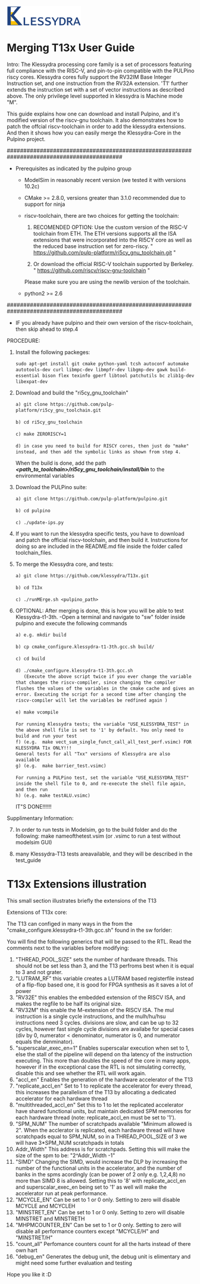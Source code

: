 <img src="/Logo/Klessydra_Logo.png" width="199">

# Merging T13x User Guide

Intro: The Klessydra processing core family is a set of processors featuring full compliance with the RISC-V, and pin-to-pin compatible with the PULPino riscy cores. Klessydra cores fully support the RV32IM Base Integer Instruction set, and one instruction from the RV32A extension. 'T1' further extends the instruction set with a set of vector instructions as described above. The only privilege level supported in klessydra is Machine mode "M".

This guide explains how one can download and install Pulpino, and it's 
modified version of the riscv-gnu toolchain. It also demonstrates
how to patch the offcial riscv-toolchain in order to add the klessydra 
extensions. And then it shows how you can easily merge the Klessydra-Core 
in the Pulpino project.

###########################################################################################
- Prerequisites as indicated by the pulpino group
	- ModelSim in reasonably recent version (we tested it with versions 10.2c)
	- CMake >= 2.8.0, versions greater than 3.1.0 recommended due to support for ninja
	- riscv-toolchain, there are two choices for getting the toolchain: 

  		1) RECOMENDED OPTION: Use the custom version of the RISC-V toolchain from ETH. 
  		The ETH versions supports all the ISA extensions that were incorporated 
	  	into the RI5CY core as well as the reduced base instruction set for zero-riscy.
	        " https://github.com/pulp-platform/ri5cy_gnu_toolchain.git "

		2) Or download the official RISC-V toolchain supported by Berkeley.
 	       	" https://github.com/riscv/riscv-gnu-toolchain "


	  	Please make sure you are using the newlib version of the toolchain.
	- python2 >= 2.6
	
###########################################################################################

- IF you already have pulpino and their own version of the riscv-toolchain, then skip ahead to step.4


PROCEDURE:
1.	Install the following packeges:
		
		sudo apt-get install git cmake python-yaml tcsh autoconf automake autotools-dev curl libmpc-dev libmpfr-dev libgmp-dev gawk build-essential bison flex texinfo gperf libtool patchutils bc zlib1g-dev libexpat-dev

2.	Download and build the "ri5cy_gnu_toolchain"

		a) git clone https://github.com/pulp-platform/ri5cy_gnu_toolchain.git
		
		b) cd ri5cy_gnu_toolchain
		
		c) make ZERORISCY=1

		d) in case you need to build for RISCY cores, then just do "make" instead, and then add the symbolic links as shown from step 4.
		
	When the build is done, add the path **_<path_to_toolchain>/ri5cy_gnu_toolchain/install/bin_** to the environmental variables

3.	Download the PULPino suite:

		a) git clone https://github.com/pulp-platform/pulpino.git
		
		b) cd pulpino
		
		c) ./update-ips.py	


4.	If you want to run the klessydra specific tests, you have to download and patch the official riscv-toolchain, and then build it. Instructions for doing so are included in the README.md file
	inside the folder called toolchain_files.

5.	To merge the Klessydra core, and tests:

		a) git clone https://github.com/klessydra/T13x.git
		
		b) cd T13x
		
		c) ./runMErge.sh <pulpino_path>

6.	OPTIONAL: After merging is done, this is how you will be able to test Klessydra-t1-3th.
		-Open a terminal and navigate to "sw" folder inside pulpino and execute the following commands

		a) e.g. mkdir build
		
		b) cp cmake_configure.klessydra-t1-3th.gcc.sh build/
		
		c) cd build
		
		d) ./cmake_configure.klessydra-t1-3th.gcc.sh
		   (Execute the above script twice if you ever change the variable that changes the riscv-compiler, since changing the compiler flushes the values of the variables in the cmake cache and gives an error. Executing the script for a second time after changing the riscv-compiler will let the variables be redfined again )
		   
		e) make vcompile

		For running Klessydra tests; the variable "USE_KLESSYDRA_TEST" in the above shell file is set to '1' by default. You only need to build and run your test
		f) (e.g.  make vect_sum_single_funct_call_all_test_perf.vsimc) FOR KLESSYDRA T1x ONLY!!!
		General tests for all "Txx" versions of Klessydra are also available
		g) (e.g.  make barrier_test.vsimc)
		
		For running a PULPino test, set the variable "USE_KLESSYDRA_TEST" inside the shell file to 0, and re-execute the shell file again, and then run
		h) (e.g. make testALU.vsimc)
			
	IT"S DONE!!!!!!

Supplimentary Information:

7.	In order to run tests in Modelsim, go to the build folder and do the following:
		make nameofthetest.vsim (or .vsimc to run a test without modelsim GUI)

8. many Klessydra-T13 tests areavailable, and they will be described in the test_guide

# T13x Extensions illustration

This small section illustrates briefly the extensions of the T13

Extensions of T13x core:

The T13 can configed in many ways in the from the "cmake_configure.klessydra-t1-3th.gcc.sh" found in the sw forlder:

You will find the following generics that will be passed to the RTL. Read the comments next to the variables before modifying:
1)  "THREAD_POOL_SIZE" sets the number of hardware threads. This should not be set less than 3, and the T13 perfroms best when it is equal to 3 and not grater.
2)  "LUTRAM_RF" this variable creates a LUTRAM based registerfile instead of a flip-flop based one, it is good for FPGA synthesis as it saves a lot of power
3)	"RV32E" this enables the embedded extension of the RISCV ISA, and makes the regfile to be half its original size.
4)	"RV32M" this enable the M-extension of the RISCV ISA. The mul instruction is a single cycle instructions, and the mulh/hu/hsu instructions need 3 cycles. divisions are slow, and can be up to 32 cycles, however fast single cycle divisions are availabe for special cases (div by 0, numerator < denominator, numerator is 0, and numerator equals the denminator).
5)	"superscalar_exec_en=1"  Enables superscalar execution when set to 1, else the stall of the pipeline will depend on tha latency of the instruction executing. This more than doubles the speed of the core in many apps, however if in the exceptional case the RTL is not simulating correctly, disable this and see whether the RTL will work again.
6)	"accl_en"  Enables the generation of the hardware accelerator of the T13
7)	"replicate_accl_en" Set to 1 to replicate the accelerator for every thread, this increases the parallelism of the T13 by allocating a dedicated accelerator for each hardware thread
8)	"multithreaded_accl_en" Set this to 1 to let the replicated accelerator have shared functional units, but maintain dedicated SPM memories for each hardware thread (note: replicate_accl_en must be set to '1').
9)	"SPM_NUM" The number of scratchpads available "Minimum allowed is 2". When the acclerator is replicated, each hardware thread will have scratchpads equal to SPM_NUM, so in a THREAD_POOL_SIZE of 3 we will have 3*SPM_NUM scratchpads in totals
10)	Addr_Width" This address is for scratchpads. Setting this will make the size of the spm to be: "2^Addr_Width -1"
11)	"SIMD" Changing the SIMD, would increase the DLP by increasing the number of the functional units in the accelerator, and the number of banks in the spms acordingly (can be power of 2 only e.g. 1,2,4,8) no more than SIMD 8 is allowed. Setting this to '8' with replicate_accl_en and superscalar_exec_en being set to '1' as well will make the accelerator run at peak performance.
12)	"MCYCLE_EN" Can be set to 1 or 0 only. Setting to zero will disable MCYCLE and MCYCLEH
13)	"MINSTRET_EN" Can be set to 1 or 0 only. Setting to zero will disable MINSTRET and MINSTRETH
14)	"MHPMCOUNTER_EN" Can be set to 1 or 0 only. Setting to zero will disable all performance counters except "MCYCLE/H" and "MINSTRET/H"
15)	"count_all" Perfomance counters count for all the harts instead of there own hart
16)	"debug_en" Generates the debug unit, the debug unit is elimentary and might need some further evaluation and testing


Hope you like it :D